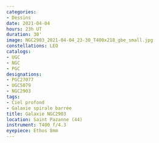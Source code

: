 ```yaml
---
categories:
- Dessins
date: 2021-04-04
hours: 23h UT
duration: 30'
image: NGC2903_2021-04-04_23-30_T400x218_gbe_small.jpg
constellations: LEO
catalogs:
- UGC
- NGC
- PGC
designations:
- PGC27077
- UGC5079 
- NGC2903
tags:
- Ciel profond
- Galaxie spirale barrée
title: Galaxie NGC2903
location: Saint Pazanne (44)
instrument: T400 f/4.3
eyepiece: Ethos 8mm
---
```


